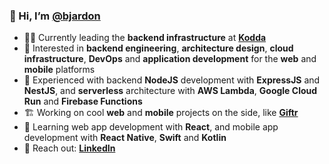 ### 👋 Hi, I’m [@bjardon](https://github.com/bjardon)
- 👨‍💻 Currently leading the **backend infrastructure** at [**Kodda**](https://github.com/koddahq)
- 👀 Interested in **backend engineering**, **architecture design**, **cloud infrastructure**, **DevOps** and **application development** for the **web** and **mobile** platforms
- 🌳 Experienced with backend **NodeJS** development with **ExpressJS** and **NestJS**, and **serverless** architecture with **AWS Lambda**, **Google Cloud Run** and **Firebase Functions**
- 🏗️ Working on cool **web** and **mobile** projects on the side, like [**Giftr**](https://giftr.bjardon.com)
- 🌱 Learning web app development with **React**, and mobile app development with **React Native**, **Swift** and **Kotlin**
- 📨 Reach out: [**LinkedIn**](https://www.linkedin.com/in/brunojardon/)
